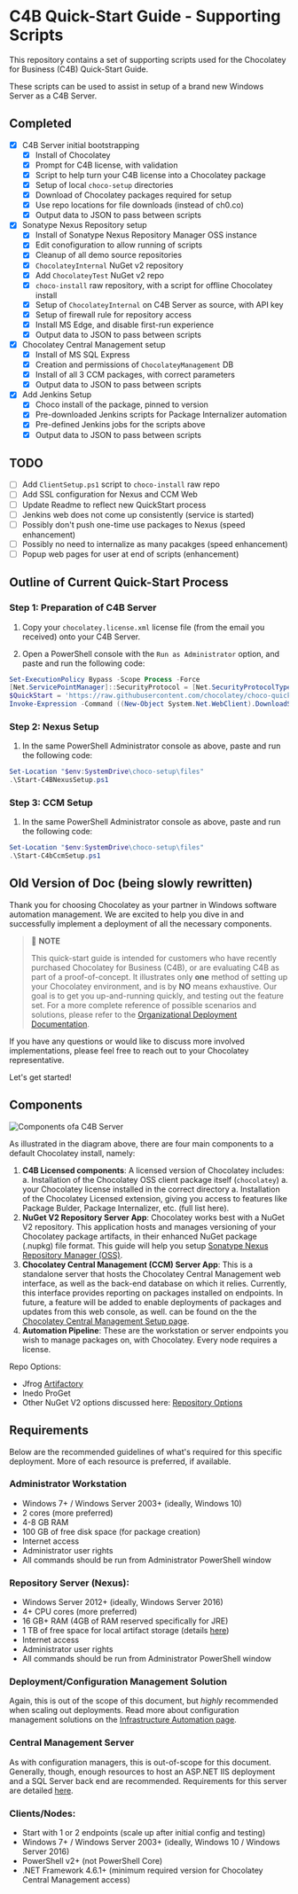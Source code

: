 # C4B Quick-Start Guide - Supporting Scripts

This repository contains a set of supporting scripts used for the Chocolatey for Business (C4B) Quick-Start Guide.

These scripts can be used to assist in setup of a brand new Windows Server as a C4B Server.

## Completed
- [X] C4B Server initial bootstrapping
    - [X] Install of Chocolatey
    - [X] Prompt for C4B license, with validation
    - [X] Script to help turn your C4B license into a Chocolatey package
    - [X] Setup of local `choco-setup` directories
    - [X] Download of Chocolatey packages required for setup
    - [X] Use repo locations for file downloads (instead of ch0.co)
    - [X] Output data to JSON to pass between scripts
- [X] Sonatype Nexus Repository setup
    - [X] Install of Sonatype Nexus Repository Manager OSS instance
    - [X] Edit conofiguration to allow running of scripts
    - [X] Cleanup of all demo source repositories
    - [X] `ChocolateyInternal` NuGet v2 repository
    - [X] Add `ChocolateyTest` NuGet v2 repo
    - [X] `choco-install` raw repository, with a script for offline Chocolatey install
    - [X] Setup of `ChocolateyInternal` on C4B Server as source, with API key
    - [X] Setup of firewall rule for repository access
    - [X] Install MS Edge, and disable first-run experience
    - [X] Output data to JSON to pass between scripts
- [X] Chocolatey Central Management setup
    - [X] Install of MS SQL Express
    - [X] Creation and permissions of `ChocolateyManagement` DB
    - [X] Install of all 3 CCM packages, with correct parameters
    - [X] Output data to JSON to pass between scripts
- [X] Add Jenkins Setup
    - [X] Choco install of the package, pinned to version
    - [X] Pre-downloaded Jenkins scripts for Package Internalizer automation
    - [X] Pre-defined Jenkins jobs for the scripts above
    - [X] Output data to JSON to pass between scripts

## TODO

- [ ] Add `ClientSetup.ps1` script to `choco-install` raw repo
- [ ] Add SSL configuration for Nexus and CCM Web
- [ ] Update Readme to reflect new QuickStart process
- [ ] Jenkins web does not come up consistently (service is started)
- [ ] Possibly don't push one-time use packages to Nexus (speed enhancement)
- [ ] Possibly no need to internalize as many pacakges (speed enhancement)
- [ ] Popup web pages for user at end of scripts (enhancement)

## Outline of Current Quick-Start Process


### Step 1: Preparation of C4B Server

1. Copy your `chocolatey.license.xml` license file (from the email you received) onto your C4B Server.

1. Open a PowerShell console with the `Run as Administrator` option, and paste and run the following code:

```powershell
Set-ExecutionPolicy Bypass -Scope Process -Force
[Net.ServicePointManager]::SecurityProtocol = [Net.SecurityProtocolType]::tls12
$QuickStart = 'https://raw.githubusercontent.com/chocolatey/choco-quickstart-scripts/main/Start-C4BSetup.ps1'
Invoke-Expression -Command ((New-Object System.Net.WebClient).DownloadString($QuickStart))
```

### Step 2: Nexus Setup

1. In the same PowerShell Administrator console as above, paste and run the following code:

```powershell
Set-Location "$env:SystemDrive\choco-setup\files"
.\Start-C4BNexusSetup.ps1
```

### Step 3: CCM Setup

1. In the same PowerShell Administrator console as above, paste and run the following code:

```powershell
Set-Location "$env:SystemDrive\choco-setup\files"
.\Start-C4bCcmSetup.ps1
```

## Old Version of Doc (being slowly rewritten)

Thank you for choosing Chocolatey as your partner in Windows software automation management. We are excited to help you dive in and successfully implement a deployment of all the necessary components.

> :memo: **NOTE**
>
> This quick-start guide is intended for customers who have recently purchased Chocolatey for Business (C4B), or are evaluating C4B as part of a proof-of-concept.
> It illustrates only **one** method of setting up your Chocolatey environment, and is by **NO** means exhaustive.
> Our goal is to get you up-and-running quickly, and testing out the feature set.
> For a more complete reference of possible scenarios and solutions, please refer to the [Organizational Deployment Documentation](xref:organizational-deployment-guide).

If you have any questions or would like to discuss more involved implementations, please feel free to reach out to your Chocolatey representative.

Let's get started!

## Components

![Components ofa C4B Server](c4b-server.png)

As illustrated in the diagram above, there are four main components to a default Chocolatey install, namely:

1. **C4B Licensed components**: A licensed version of Chocolatey includes:
    a. Installation of the Chocolatey OSS client package itself (`chocolatey`)
    a. your Chocolatey license installed in the correct directory
    a. Installation of the Chocolatey Licensed extension, giving you access to features like Package Bulder, Package Internalizer, etc. (full list here).
1. **NuGet V2 Repository Server App**: Chocolatey works best with a NuGet V2 repository. This application hosts and manages versioning of your Chocolatey package artifacts, in their enhanced NuGet package (.nupkg) file format. This guide will help you setup [Sonatype Nexus Repository Manager (OSS)](https://www.sonatype.com/nexus-repository-oss).
1. **Chocolatey Central Management (CCM) Server App**: This is a standalone server that hosts the Chocolatey Central Management web interface, as well as the back-end database on which it relies. Currently, this interface provides reporting on packages installed on endpoints. In future, a feature will be added to enable deployments of packages and updates from this web console, as well.  can be found on the the [Chocolatey Central Management Setup page](xref:ccm-setup).
1. **Automation Pipeline**: These are the workstation or server endpoints you wish to manage packages on, with Chocolatey. Every node requires a license.

Repo Options:
- Jfrog [Artifactory](https://jfrog.com/artifactory/)
- Inedo ProGet
- Other NuGet V2 options discussed here: [Repository Options](xref:host-packages)

## Requirements

Below are the recommended guidelines of what's required for this specific deployment. More of each resource is preferred, if available.

### Administrator Workstation

* Windows 7+ / Windows Server 2003+ (ideally, Windows 10)
* 2 cores (more preferred)
* 4-8 GB RAM
* 100 GB of free disk space (for package creation)
* Internet access
* Administrator user rights
* All commands should be run from Administrator PowerShell window

### Repository Server (Nexus):

* Windows Server 2012+ (ideally, Windows Server 2016)
* 4+ CPU cores (more preferred)
* 16 GB+ RAM (4GB of RAM reserved specifically for JRE)
* 1 TB of free space for local artifact storage (details [here](https://help.sonatype.com/repomanager3/installation/system-requirements))
* Internet access
* Administrator user rights
* All commands should be run from Administrator PowerShell window

### Deployment/Configuration Management Solution

Again, this is out of the scope of this document, but _highly_ recommended when scaling out deployments. Read more about configuration management solutions on the [Infrastructure Automation page](xref:integrations).

### Central Management Server

As with configuration managers, this is out-of-scope for this document. Generally, though, enough resources to host an ASP.NET IIS deployment and a SQL Server back end are recommended. Requirements for this server are detailed [here](xref:ccm#requirements).

### Clients/Nodes:

* Start with 1 or 2 endpoints (scale up after initial config and testing)
* Windows 7+ / Windows Server 2003+ (ideally, Windows 10 / Windows Server 2016)
* PowerShell v2+ (not PowerShell Core)
* .NET Framework 4.6.1+ (minimum required version for Chocolatey Central Management access)
